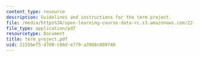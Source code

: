 ```yaml
---
content_type: resource
description: Guidelines and instructions for the term project.
file: /media/https%3A/open-learning-course-data-rc.s3.amazonaws.com/22-a09-career-options-for-biomedical-research-fall-2006/2155bef5d7d8c80de779a39d8c809740_term_project.pdf
file_type: application/pdf
resourcetype: Document
title: term_project.pdf
uid: 2155bef5-d7d8-c80d-e779-a39d8c809740
---
```

